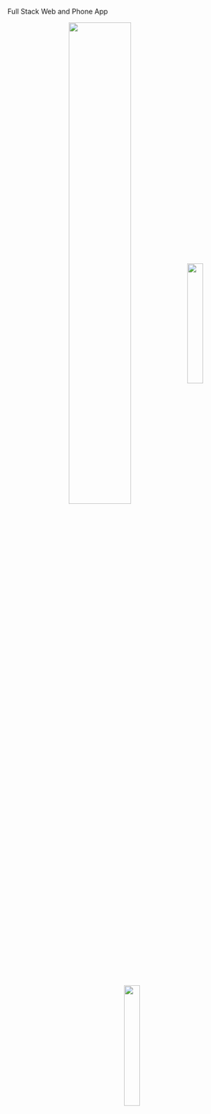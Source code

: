 Full Stack Web and Phone App


<p align="center">
<img align="center" src="https://user-images.githubusercontent.com/107604928/193137317-e7d18bb6-730e-4e95-81ee-7087c4ce3427.PNG" width=50% height=50% >
<img align="center" src="https://user-images.githubusercontent.com/107604928/193130916-54261ca7-2ed2-4df0-bcd1-a85bb8facdf4.jpeg" width=25% height=25% >
 <img align="center" src="https://user-images.githubusercontent.com/107604928/193137476-fcc9a91e-2ba7-41f7-8ac4-1673e14d33a6.PNG" width=25% height=25% >
</p>



